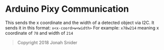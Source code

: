 # Arduino Pixy Communication

This sends the x coordinate and the width of a detected object via I2C.
It sends it in this format: `x<x-coord>w<width>`
For example: `x78w214` meaning x coordinate of `78` and width of `214`

> Copyright 2018 Jonah Snider
